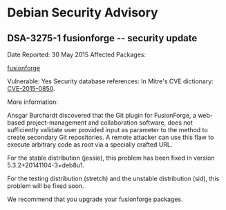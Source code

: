 
Debian Security Advisory
========================


DSA-3275-1 fusionforge -- security update
-----------------------------------------



Date Reported:
30 May 2015
Affected Packages:

[fusionforge](https://packages.debian.org/src:fusionforge)

Vulnerable:
Yes
Security database references:
In Mitre's CVE dictionary: [CVE-2015-0850](https://security-tracker.debian.org/tracker/CVE-2015-0850).  

More information:

Ansgar Burchardt discovered that the Git plugin for FusionForge, a
web-based project-management and collaboration software, does not
sufficiently validate user provided input as parameter to the method to
create secondary Git repositories. A remote attacker can use this flaw
to execute arbitrary code as root via a specially crafted URL.


For the stable distribution (jessie), this problem has been fixed in
version 5.3.2+20141104-3+deb8u1.


For the testing distribution (stretch) and the unstable distribution
(sid), this problem will be fixed soon.


We recommend that you upgrade your fusionforge packages.






